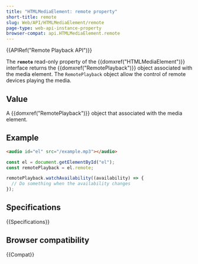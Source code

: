 ```yaml
---
title: "HTMLMediaElement: remote property"
short-title: remote
slug: Web/API/HTMLMediaElement/remote
page-type: web-api-instance-property
browser-compat: api.HTMLMediaElement.remote
---
```


{{APIRef("Remote Playback API")}}

The **`remote`** read-only property of the {{domxref("HTMLMediaElement")}} interface returns the {{domxref("RemotePlayback")}} object associated with the media element. The `RemotePlayback` object allow the control of remote devices playing the media.

## Value

A {{domxref("RemotePlayback")}} object that associated with the media element.

## Example

```html
<audio id="el" src="/example.mp3"></audio>
```

```js
const el = document.getElementById("el");
const remotePlayback = el.remote;

remotePlayback.watchAvailability((availability) => {
  // Do something when the availability changes
});
```

## Specifications

{{Specifications}}

## Browser compatibility

{{Compat}}
